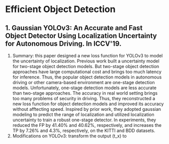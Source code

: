 # Efficient Object Detection
## 1. Gaussian YOLOv3: An Accurate and Fast Object Detector Using Localization Uncertainty for Autonomous Driving. In ICCV'19.
1. Summary: this paper designed a new loss function for YOLOv3 to model the uncertainty of localization. Previous work built a uncertainty model for two-stage object detection models. But two-stage object detection approaches have large computational cost and brings too much latency for inference. Thus, the popular object detection models in autonomous driving or other camera-based environment are one-stage detection models. Unfortunately, one-stage detection models are less accurate than two-stage approaches. The accuracy in real world setting brings too many problems of security in driving. Thus, they reconstructed a new loss function for object detection models and improved its accuracy without afftecting speed. Inspired by prior work, they adopted gaussian modeling to predict the range of localization and utilized localization uncertainty to train a robust one-stage detector. In experiments, they reduced the FP by 41.40% and 40.62%, respectively, and increases the TP by 7.26% and 4.3%, respectively, on the KITTI and BDD datasets.
2. Modifications on YOLOv3: transform the output (t_x) to


